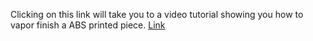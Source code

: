 Clicking on this link will take you to a video tutorial showing you how to vapor finish a ABS printed piece. 
[Link](https://youtu.be/Bi50m3hORTo)
